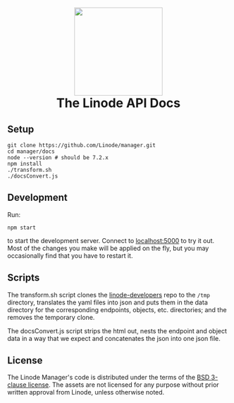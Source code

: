 <h1 align="center">
  <img src="https://www.linode.com/media/images/logos/diagonal/light/linode-logo_diagonal_light_medium.png" width="200" />
  <br />
  The Linode API Docs
</h1>

## Setup

    git clone https://github.com/Linode/manager.git
    cd manager/docs
    node --version # should be 7.2.x
    npm install
    ./transform.sh
    ./docsConvert.js

## Development

Run:

    npm start

to start the development server. Connect to
[localhost:5000](https://localhost:5000) to try it out. Most of the changes you
make will be applied on the fly, but you may occasionally find that you have to
restart it.

## Scripts

The transform.sh script clones the
[linode-developers](https://github.com/linode/developers) repo to the
`/tmp` directory, translates the yaml files into json and puts them in the
data directory for the corresponding endpoints, objects, etc. directories;
and the removes the temporary clone.

The docsConvert.js script strips the html out, nests the endpoint and
object data in a way that we expect and concatenates the json into one
json file.

## License

The Linode Manager's code is distributed under the terms of the [BSD 3-clause
license](https://github.com/linode/manager/blob/master/LICENSE). The assets are
not licensed for any purpose without prior written approval from Linode, unless
otherwise noted.
